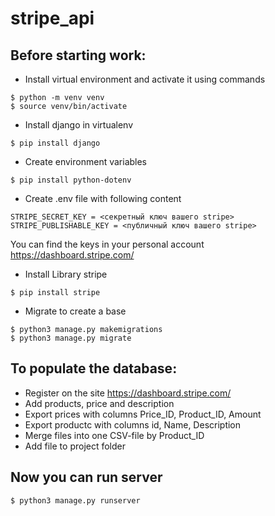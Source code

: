 # stripe_api
## Before starting work:
- Install virtual environment and activate it using commands
```
$ python -m venv venv
$ source venv/bin/activate
```
- Install django in virtualenv
```
$ pip install django
```
- Create environment variables
```
$ pip install python-dotenv
```
- Create .env file with following content
```
STRIPE_SECRET_KEY = <секретный ключ вашего stripe>
STRIPE_PUBLISHABLE_KEY = <публичный ключ вашего stripe>
```
You can find the keys in your personal account https://dashboard.stripe.com/
- Install Library stripe
```
$ pip install stripe
```
- Migrate to create a base
```
$ python3 manage.py makemigrations
$ python3 manage.py migrate
```

## To populate the database:
- Register on the site https://dashboard.stripe.com/
- Add products, price and description
- Export prices with columns Price_ID, Product_ID, Amount
- Export productc with columns id, Name, Description
- Merge files into one CSV-file by Product_ID
- Add file to project folder

## Now you can run server
```
$ python3 manage.py runserver 
```
